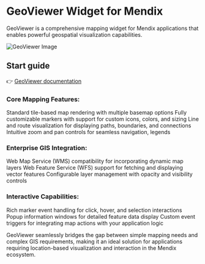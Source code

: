 # GeoViewer Widget for Mendix

GeoViewer is a comprehensive mapping widget for Mendix applications that enables powerful geospatial visualization capabilities.


![GeoViewer Image](docs/img/Basic.png.png)

## Start guide

👉 [GeoViewer documentation](https://capegroep.github.io/GeoViewer-documentation/)

### Core Mapping Features:

Standard tile-based map rendering with multiple basemap options
Fully customizable markers with support for custom icons, colors, and sizing
Line and route visualization for displaying paths, boundaries, and connections
Intuitive zoom and pan controls for seamless navigation, legends

### Enterprise GIS Integration:

Web Map Service (WMS) compatibility for incorporating dynamic map layers
Web Feature Service (WFS) support for fetching and displaying vector features
Configurable layer management with opacity and visibility controls

### Interactive Capabilities:

Rich marker event handling for click, hover, and selection interactions
Popup information windows for detailed feature data display
Custom event triggers for integrating map actions with your application logic

GeoViewer seamlessly bridges the gap between simple mapping needs and complex GIS requirements, making it an ideal solution for applications requiring location-based visualization and interaction in the Mendix ecosystem.
